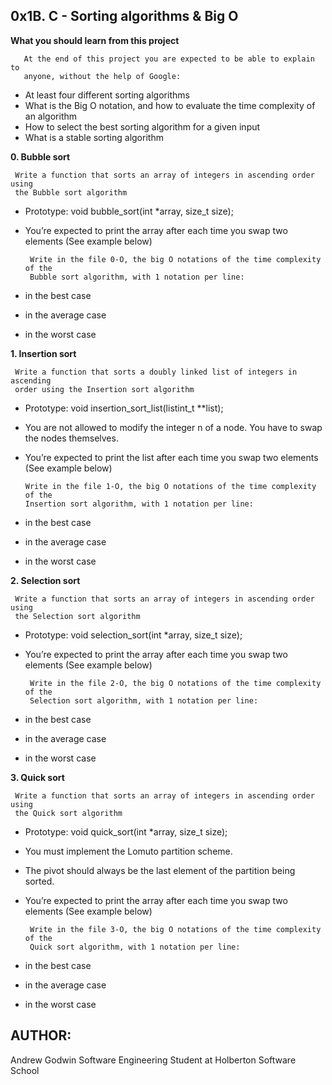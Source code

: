 ## 0x1B. C - Sorting algorithms & Big O

**What you should learn from this project**

       At the end of this project you are expected to be able to explain to
       anyone, without the help of Google:

* At least four different sorting algorithms
* What is the Big O notation, and how to evaluate the time complexity of an
  algorithm
* How to select the best sorting algorithm for a given input
* What is a stable sorting algorithm

**0. Bubble sort**

     Write a function that sorts an array of integers in ascending order using
     the Bubble sort algorithm

* Prototype: void bubble_sort(int *array, size_t size);
* You’re expected to print the array after each time you swap two elements
  (See example below)

       Write in the file 0-O, the big O notations of the time complexity of the
       Bubble sort algorithm, with 1 notation per line:

* in the best case
* in the average case
* in the worst case

**1. Insertion sort**

     Write a function that sorts a doubly linked list of integers in ascending
     order using the Insertion sort algorithm

* Prototype: void insertion_sort_list(listint_t **list);
* You are not allowed to modify the integer n of a node. You have to swap the
  nodes themselves.
* You’re expected to print the list after each time you swap two elements
  (See example below)

      Write in the file 1-O, the big O notations of the time complexity of the
      Insertion sort algorithm, with 1 notation per line:

* in the best case
* in the average case
* in the worst case

**2. Selection sort**

     Write a function that sorts an array of integers in ascending order using
     the Selection sort algorithm

* Prototype: void selection_sort(int *array, size_t size);
* You’re expected to print the array after each time you swap two elements
  (See example below)

       Write in the file 2-O, the big O notations of the time complexity of the
       Selection sort algorithm, with 1 notation per line:

* in the best case
* in the average case
* in the worst case

**3. Quick sort**

     Write a function that sorts an array of integers in ascending order using
     the Quick sort algorithm

* Prototype: void quick_sort(int *array, size_t size);
* You must implement the Lomuto partition scheme.
* The pivot should always be the last element of the partition being sorted.
* You’re expected to print the array after each time you swap two elements
  (See example below)

       Write in the file 3-O, the big O notations of the time complexity of the
       Quick sort algorithm, with 1 notation per line:

* in the best case
* in the average case
* in the worst case

## AUTHOR:
Andrew Godwin
Software Engineering Student at Holberton Software School
